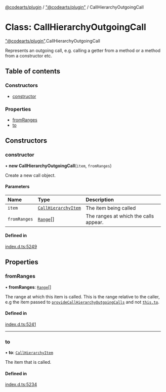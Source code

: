 [@codearts/plugin](../README.md) / ["@codearts/plugin"](../modules/_codearts_plugin_.md) / CallHierarchyOutgoingCall

# Class: CallHierarchyOutgoingCall

["@codearts/plugin"](../modules/_codearts_plugin_.md).CallHierarchyOutgoingCall

Represents an outgoing call, e.g. calling a getter from a method or a method from a constructor etc.

## Table of contents

### Constructors

- [constructor](codearts_plugin_.CallHierarchyOutgoingCall.md#constructor)

### Properties

- [fromRanges](codearts_plugin_.CallHierarchyOutgoingCall.md#fromranges)
- [to](codearts_plugin_.CallHierarchyOutgoingCall.md#to)

## Constructors

### constructor

• **new CallHierarchyOutgoingCall**(`item`, `fromRanges`)

Create a new call object.

#### Parameters

| Name | Type | Description |
| :------ | :------ | :------ |
| `item` | [`CallHierarchyItem`](codearts_plugin_.CallHierarchyItem.md) | The item being called |
| `fromRanges` | [`Range`](codearts_plugin_.Range.md)[] | The ranges at which the calls appear. |

#### Defined in

[index.d.ts:5249](https://github.com/huaweicloud/cloudide-plugin-api/blob/03b481c/index.d.ts#L5249)

## Properties

### fromRanges

• **fromRanges**: [`Range`](codearts_plugin_.Range.md)[]

The range at which this item is called. This is the range relative to the caller, e.g the item
passed to [`provideCallHierarchyOutgoingCalls`](../interfaces/codearts_plugin_.CallHierarchyProvider.md#providecallhierarchyoutgoingcalls)
and not [`this.to`](codearts_plugin_.CallHierarchyOutgoingCall.md#to).

#### Defined in

[index.d.ts:5241](https://github.com/huaweicloud/cloudide-plugin-api/blob/03b481c/index.d.ts#L5241)

___

### to

• **to**: [`CallHierarchyItem`](codearts_plugin_.CallHierarchyItem.md)

The item that is called.

#### Defined in

[index.d.ts:5234](https://github.com/huaweicloud/cloudide-plugin-api/blob/03b481c/index.d.ts#L5234)
